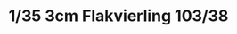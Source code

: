 ---
layout: product
title: "1/35 3cm Flakvierling 103/38"
price: "2000" 
desc: "Maketa"
img_path: "/assets/img/DW35004.webp"
brand: "Das Werk"
available: false
special_offer: false
new: false
soon: false
cat: "010000"
subcat: "011100"
subsubcat: "0N/A"
sifra: "DW35004"
popular: false
---